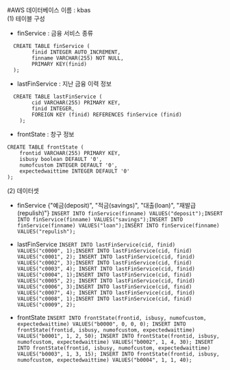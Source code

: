 #AWS 데이터베이스 이름 : kbas  
(1) 테이블 구성  
 - finService : 금융 서비스 종류
```
  CREATE TABLE finService (
        finid INTEGER AUTO_INCREMENT,
        finname VARCHAR(255) NOT NULL,
        PRIMARY KEY(finid)
  );
```  
 - lastFinService : 지난 금융 이력 정보
  ```
    CREATE TABLE lastFinService (
          cid VARCHAR(255) PRIMARY KEY,
          finid INTEGER,
          FOREIGN KEY (finid) REFERENCES finService (finid)
      );
  ```  
 - frontState : 창구 정보
  ```
  CREATE TABLE frontState (
      frontid VARCHAR(255) PRIMARY KEY,
      isbusy boolean DEFAULT '0',
      numofcustom INTEGER DEFAULT '0',
      expectedwaittime INTEGER DEFAULT '0'
  );
  ```  
(2) 데이터셋  
 - finService
  {"예금(deposit)", "적금(savings)", "대출(loan)", "재발급(repulish)"}
  `INSERT INTO finService(finname) VALUES("deposit");INSERT INTO finService(finname) VALUES("savings");INSERT INTO finService(finname) VALUES("loan");INSERT INTO finService(finname) VALUES("repulish");`  

- lastFinService
  `INSERT INTO lastFinService(cid, finid) VALUES("c0000", 1);INSERT INTO lastFinService(cid, finid) VALUES("c0001", 2);
  INSERT INTO lastFinService(cid, finid) VALUES("c0002", 3);INSERT INTO lastFinService(cid, finid) VALUES("c0003", 4);
  INSERT INTO lastFinService(cid, finid) VALUES("c0004", 1);INSERT INTO lastFinService(cid, finid) VALUES("c0005", 2);
  INSERT INTO lastFinService(cid, finid) VALUES("c0006", 3);INSERT INTO lastFinService(cid, finid) VALUES("c0007", 4);
  INSERT INTO lastFinService(cid, finid) VALUES("c0008", 1);INSERT INTO lastFinService(cid, finid) VALUES("c0009", 2);`  

- frontState
`INSERT INTO frontState(frontid, isbusy, numofcustom, expectedwaittime) VALUES("b0000", 0, 0, 0);
INSERT INTO frontState(frontid, isbusy, numofcustom, expectedwaittime) VALUES("b0001", 1, 2, 50);
INSERT INTO frontState(frontid, isbusy, numofcustom, expectedwaittime) VALUES("b0002", 1, 4, 30);
INSERT INTO frontState(frontid, isbusy, numofcustom, expectedwaittime) VALUES("b0003", 1, 3, 15);
INSERT INTO frontState(frontid, isbusy, numofcustom, expectedwaittime) VALUES("b0004", 1, 1, 40);`
